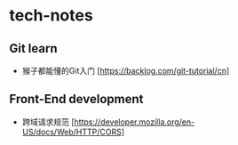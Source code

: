# tech-notes


## Git learn 
* 猴子都能懂的Git入门 [https://backlog.com/git-tutorial/cn]
## Front-End development
* 跨域请求规范 [https://developer.mozilla.org/en-US/docs/Web/HTTP/CORS]
